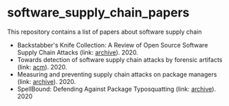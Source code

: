 # software_supply_chain_papers
This repository contains a list of papers about software supply chain

- Backstabber's Knife Collection: A Review of Open Source Software Supply Chain Attacks (link: [archive](https://arxiv.org/abs/2005.09535)). 2020.
- Towards detection of software supply chain attacks by forensic artifacts (link: [acm](https://dl.acm.org/doi/abs/10.1145/3407023.3409183)). 2020.
- Measuring and preventing supply chain attacks on package managers (link: [archive](https://arxiv.org/abs/2002.01139)). 2020.
- SpellBound: Defending Against Package Typosquatting (link: [archive](https://arxiv.org/abs/2003.03471)). 2020

